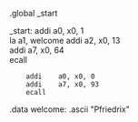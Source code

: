 .global _start     


_start: addi  a0, x0, 1      
        la    a1, welcome 
        addi  a2, x0, 13     
        addi  a7, x0, 64     
        ecall                


        addi    a0, x0, 0   
        addi    a7, x0, 93  
        ecall              

.data
welcome:      .ascii "Pfriedrix"
